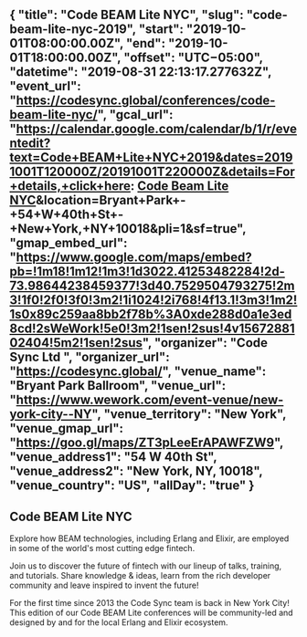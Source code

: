 {
  "title": "Code BEAM Lite NYC",
  "slug": "code-beam-lite-nyc-2019",
  "start": "2019-10-01T08:00:00.00Z",
  "end": "2019-10-01T18:00:00.00Z",
  "offset": "UTC−05:00",
  "datetime": "2019-08-31 22:13:17.277632Z",
  "event_url": "https://codesync.global/conferences/code-beam-lite-nyc/",
  "gcal_url": "https://calendar.google.com/calendar/b/1/r/eventedit?text=Code+BEAM+Lite+NYC+2019&dates=20191001T120000Z/20191001T220000Z&details=For+details,+click+here: <a href='https://codesync.global/conferences/code-beam-lite-nyc/'>Code Beam Lite NYC</a>&location=Bryant+Park+-+54+W+40th+St+-+New+York,+NY+10018&pli=1&sf=true",
  "gmap_embed_url": "https://www.google.com/maps/embed?pb=!1m18!1m12!1m3!1d3022.41253482284!2d-73.98644238459377!3d40.7529504793275!2m3!1f0!2f0!3f0!3m2!1i1024!2i768!4f13.1!3m3!1m2!1s0x89c259aa8bb2f78b%3A0xde288d0a1e3ed8cd!2sWeWork!5e0!3m2!1sen!2sus!4v1567288102404!5m2!1sen!2sus",
  "organizer": "Code Sync Ltd ",
  "organizer_url": "https://codesync.global/",
  "venue_name": "Bryant Park Ballroom",
  "venue_url": "https://www.wework.com/event-venue/new-york-city--NY",
  "venue_territory": "New York",
  "venue_gmap_url": "https://goo.gl/maps/ZT3pLeeErAPAWFZW9",
  "venue_address1": "54 W 40th St",
  "venue_address2": "New York, NY, 10018",
  "venue_country":  "US",
  "allDay": "true"
}
---
Code BEAM Lite NYC
---
Explore how BEAM technologies, including Erlang and Elixir, are employed in some of the world's most cutting edge fintech.

Join us to discover the future of fintech with our lineup of talks, training, and tutorials. Share knowledge & ideas, learn from the rich developer community and leave inspired to invent the future!

For the first time since 2013 the Code Sync team is back in New York City! This edition of our Code BEAM Lite conferences will be community-led and designed by and for the local Erlang and Elixir ecosystem. 
